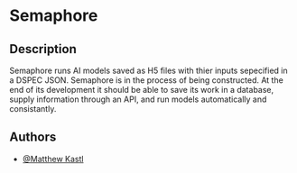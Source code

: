 # Semaphore

## Description

Semaphore runs AI models saved as H5 files with thier inputs sepecified in a DSPEC JSON.  Semaphore is in the process of being constructed. At the end of its development it should be able to save its work in a database, supply information through an API, and run models automatically and consistantly. 

## Authors

* [@Matthew Kastl](https://github.com/matdenkas)



